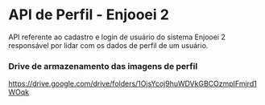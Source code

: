 # API de Perfil - Enjooei 2

API referente ao cadastro e login de usuário do sistema Enjooei 2 responsável por lidar com os dados de perfil de um usuário.

### Drive de armazenamento das imagens de perfil

https://drive.google.com/drive/folders/1OjsYcoj9huWDVkGBCOzmpIFmjrd1WOqk

